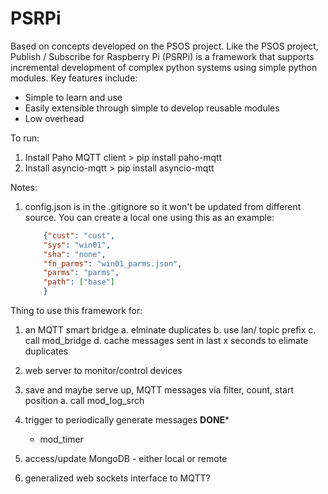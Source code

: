 # PSRPi
Based on concepts developed on the PSOS project. Like the PSOS project, Publish / Subscribe for Raspberry Pi (PSRPi) is a framework that supports incremental development of complex python systems using simple python modules. Key features include:
- Simple to learn and use
- Easily extensible through simple to develop reusable modules
- Low overhead

To run:
1. Install Paho MQTT client  > pip install paho-mqtt
2. Install asyncio-mqtt      > pip install asyncio-mqtt

Notes:
1. config.json is in the .gitignore so it won't be updated from different source. 
You can create a local one using this as an example:
    ```json
        {"cust": "cust", 
        "sys": "win01",
        "sha": "none", 
        "fn_parms": "win01_parms.json", 
        "parms": "parms", 
        "path": ["base"]
        }
    ```

Thing to use this framework for:
1. an MQTT smart bridge 
    a. elminate duplicates 
    b. use lan/ topic prefix 
    c. call mod_bridge
    d. cache messages sent in last x seconds to elimate duplicates

2. web server to monitor/control devices

3. save and maybe serve up, MQTT messages via filter, count, start position
    a. call mod_log_srch

4. trigger to periodically generate messages **DONE***
    - mod_timer

5. access/update MongoDB - either local or remote

6. generalized web sockets interface to MQTT?

